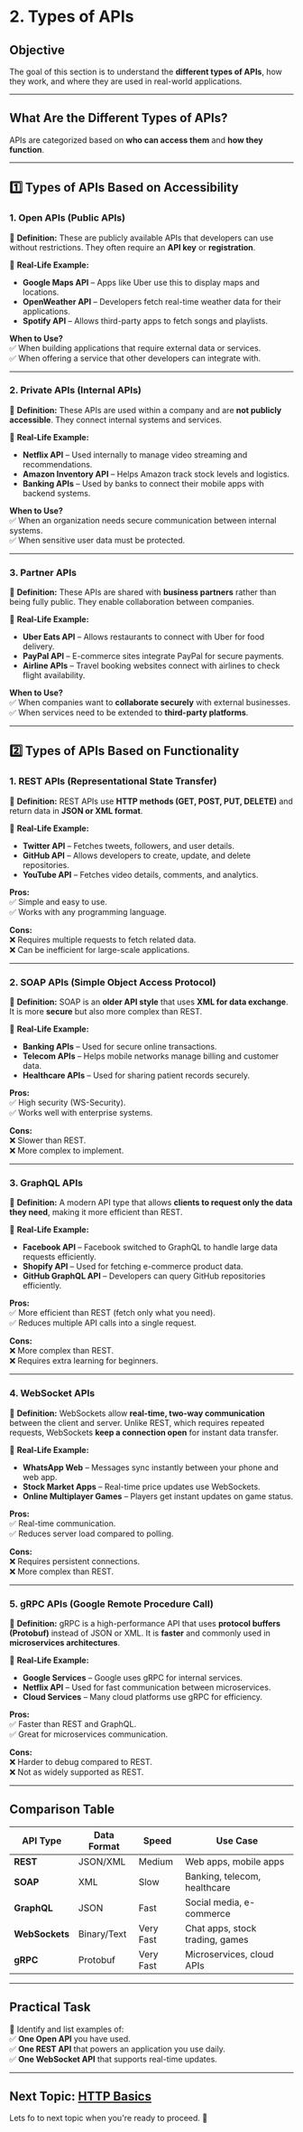# **2. Types of APIs**  

## **Objective**  
The goal of this section is to understand the **different types of APIs**, how they work, and where they are used in real-world applications.  

---

## **What Are the Different Types of APIs?**  
APIs are categorized based on **who can access them** and **how they function**.  

---

## **1️⃣ Types of APIs Based on Accessibility**  

### **1. Open APIs (Public APIs)**  
📌 **Definition:** These are publicly available APIs that developers can use without restrictions. They often require an **API key** or **registration**.  

📍 **Real-Life Example:**  
- **Google Maps API** – Apps like Uber use this to display maps and locations.  
- **OpenWeather API** – Developers fetch real-time weather data for their applications.  
- **Spotify API** – Allows third-party apps to fetch songs and playlists.  

**When to Use?**  
✅ When building applications that require external data or services.  
✅ When offering a service that other developers can integrate with.  

---

### **2. Private APIs (Internal APIs)**  
📌 **Definition:** These APIs are used within a company and are **not publicly accessible**. They connect internal systems and services.  

📍 **Real-Life Example:**  
- **Netflix API** – Used internally to manage video streaming and recommendations.  
- **Amazon Inventory API** – Helps Amazon track stock levels and logistics.  
- **Banking APIs** – Used by banks to connect their mobile apps with backend systems.  

**When to Use?**  
✅ When an organization needs secure communication between internal systems.  
✅ When sensitive user data must be protected.  

---

### **3. Partner APIs**  
📌 **Definition:** These APIs are shared with **business partners** rather than being fully public. They enable collaboration between companies.  

📍 **Real-Life Example:**  
- **Uber Eats API** – Allows restaurants to connect with Uber for food delivery.  
- **PayPal API** – E-commerce sites integrate PayPal for secure payments.  
- **Airline APIs** – Travel booking websites connect with airlines to check flight availability.  

**When to Use?**  
✅ When companies want to **collaborate securely** with external businesses.  
✅ When services need to be extended to **third-party platforms**.  

---

## **2️⃣ Types of APIs Based on Functionality**  

### **1. REST APIs (Representational State Transfer)**  
📌 **Definition:** REST APIs use **HTTP methods (GET, POST, PUT, DELETE)** and return data in **JSON or XML format**.  

📍 **Real-Life Example:**  
- **Twitter API** – Fetches tweets, followers, and user details.  
- **GitHub API** – Allows developers to create, update, and delete repositories.  
- **YouTube API** – Fetches video details, comments, and analytics.  

**Pros:**  
✅ Simple and easy to use.  
✅ Works with any programming language.  

**Cons:**  
❌ Requires multiple requests to fetch related data.  
❌ Can be inefficient for large-scale applications.  

---

### **2. SOAP APIs (Simple Object Access Protocol)**  
📌 **Definition:** SOAP is an **older API style** that uses **XML for data exchange**. It is more **secure** but also more complex than REST.  

📍 **Real-Life Example:**  
- **Banking APIs** – Used for secure online transactions.  
- **Telecom APIs** – Helps mobile networks manage billing and customer data.  
- **Healthcare APIs** – Used for sharing patient records securely.  

**Pros:**  
✅ High security (WS-Security).  
✅ Works well with enterprise systems.  

**Cons:**  
❌ Slower than REST.  
❌ More complex to implement.  

---

### **3. GraphQL APIs**  
📌 **Definition:** A modern API type that allows **clients to request only the data they need**, making it more efficient than REST.  

📍 **Real-Life Example:**  
- **Facebook API** – Facebook switched to GraphQL to handle large data requests efficiently.  
- **Shopify API** – Used for fetching e-commerce product data.  
- **GitHub GraphQL API** – Developers can query GitHub repositories efficiently.  

**Pros:**  
✅ More efficient than REST (fetch only what you need).  
✅ Reduces multiple API calls into a single request.  

**Cons:**  
❌ More complex than REST.  
❌ Requires extra learning for beginners.  

---

### **4. WebSocket APIs**  
📌 **Definition:** WebSockets allow **real-time, two-way communication** between the client and server. Unlike REST, which requires repeated requests, WebSockets **keep a connection open** for instant data transfer.  

📍 **Real-Life Example:**  
- **WhatsApp Web** – Messages sync instantly between your phone and web app.  
- **Stock Market Apps** – Real-time price updates use WebSockets.  
- **Online Multiplayer Games** – Players get instant updates on game status.  

**Pros:**  
✅ Real-time communication.  
✅ Reduces server load compared to polling.  

**Cons:**  
❌ Requires persistent connections.  
❌ More complex than REST.  

---

### **5. gRPC APIs (Google Remote Procedure Call)**  
📌 **Definition:** gRPC is a high-performance API that uses **protocol buffers (Protobuf)** instead of JSON or XML. It is **faster** and commonly used in **microservices architectures**.  

📍 **Real-Life Example:**  
- **Google Services** – Google uses gRPC for internal services.  
- **Netflix API** – Used for fast communication between microservices.  
- **Cloud Services** – Many cloud platforms use gRPC for efficiency.  

**Pros:**  
✅ Faster than REST and GraphQL.  
✅ Great for microservices communication.  

**Cons:**  
❌ Harder to debug compared to REST.  
❌ Not as widely supported as REST.  

---

## **Comparison Table**  

| API Type   | Data Format | Speed  | Use Case |
|------------|------------|--------|----------|
| **REST**  | JSON/XML   | Medium | Web apps, mobile apps |
| **SOAP**  | XML        | Slow   | Banking, telecom, healthcare |
| **GraphQL** | JSON      | Fast   | Social media, e-commerce |
| **WebSockets** | Binary/Text | Very Fast | Chat apps, stock trading, games |
| **gRPC**  | Protobuf   | Very Fast | Microservices, cloud APIs |

---

## **Practical Task**  
📌 Identify and list examples of:  
✅ **One Open API** you have used.  
✅ **One REST API** that powers an application you use daily.  
✅ **One WebSocket API** that supports real-time updates.  

---

## **Next Topic: [HTTP Basics](#)**  
Lets fo to next topic when you're ready to proceed. 🚀

